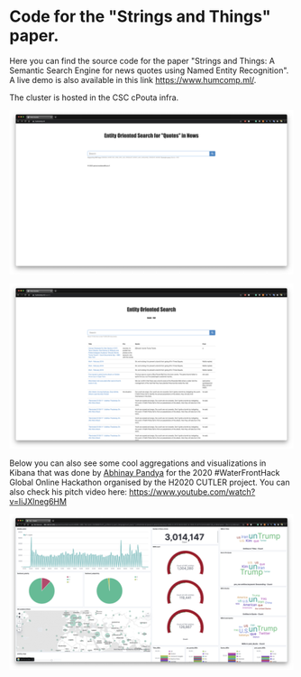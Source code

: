 # Code for the "Strings and Things" paper. 

Here you can find the source code for the paper "Strings and Things: A Semantic Search Engine for news quotes using Named Entity Recognition". A live demo is also available in this link https://www.humcomp.ml/. 

The cluster is hosted in the CSC cPouta infra. 

<p align="center">
  <img src="pic1.png" title="Search Engine Frontend">
</p>

<p align="center">
  <img src="pic2.png" title="Search Engine results">
</p>

Below you can also see some cool aggregations and visualizations in Kibana that was done by [Abhinay Pandya](https://github.com/abhinayoulu/waterfront-cityoptics) for the 2020 #WaterFrontHack Global Online Hackathon organised by the H2020 CUTLER project. You can also check his pitch video here: https://www.youtube.com/watch?v=IiJXlneg6HM


<p align="center">
  <img src="kibana.png" title="Kibana dashboard">
</p>
